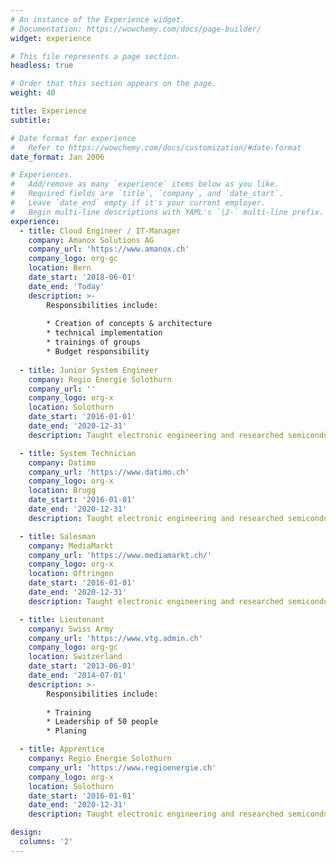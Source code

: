 ```yaml
---
# An instance of the Experience widget.
# Documentation: https://wowchemy.com/docs/page-builder/
widget: experience

# This file represents a page section.
headless: true

# Order that this section appears on the page.
weight: 40

title: Experience
subtitle:

# Date format for experience
#   Refer to https://wowchemy.com/docs/customization/#date-format
date_format: Jan 2006

# Experiences.
#   Add/remove as many `experience` items below as you like.
#   Required fields are `title`, `company`, and `date_start`.
#   Leave `date_end` empty if it's your current employer.
#   Begin multi-line descriptions with YAML's `|2-` multi-line prefix.
experience:
  - title: Cloud Engineer / IT-Manager
    company: Amanox Solutions AG
    company_url: 'https://www.amanox.ch'
    company_logo: org-gc
    location: Bern
    date_start: '2018-06-01'
    date_end: 'Today'
    description: >-
        Responsibilities include:
        
        * Creation of concepts & architecture
        * technical implementation
        * trainings of groups
        * Budget responsibility
        
  - title: Junior System Engineer
    company: Regio Energie Solothurn
    company_url: ''
    company_logo: org-x
    location: Solothurn
    date_start: '2016-01-01'
    date_end: '2020-12-31'
    description: Taught electronic engineering and researched semiconductor physics.

  - title: System Technician
    company: Datimo
    company_url: 'https://www.datimo.ch'
    company_logo: org-x
    location: Brugg
    date_start: '2016-01-01'
    date_end: '2020-12-31'
    description: Taught electronic engineering and researched semiconductor physics.

  - title: Salesman
    company: MediaMarkt
    company_url: 'https://www.mediamarkt.ch/'
    company_logo: org-x
    location: Oftringen
    date_start: '2016-01-01'
    date_end: '2020-12-31'
    description: Taught electronic engineering and researched semiconductor physics.

  - title: Lieutenant
    company: Swiss Army
    company_url: 'https://www.vtg.admin.ch'
    company_logo: org-gc
    location: Switzerland
    date_start: '2013-06-01'
    date_end: '2014-07-01'
    description: >-
        Responsibilities include:
        
        * Training
        * Leadership of 50 people
        * Planing

  - title: Apprentice
    company: Regio Energie Solothurn
    company_url: 'https://www.regioenergie.ch'
    company_logo: org-x
    location: Solothurn
    date_start: '2016-01-01'
    date_end: '2020-12-31'
    description: Taught electronic engineering and researched semiconductor physics.

design:
  columns: '2'
---
```

